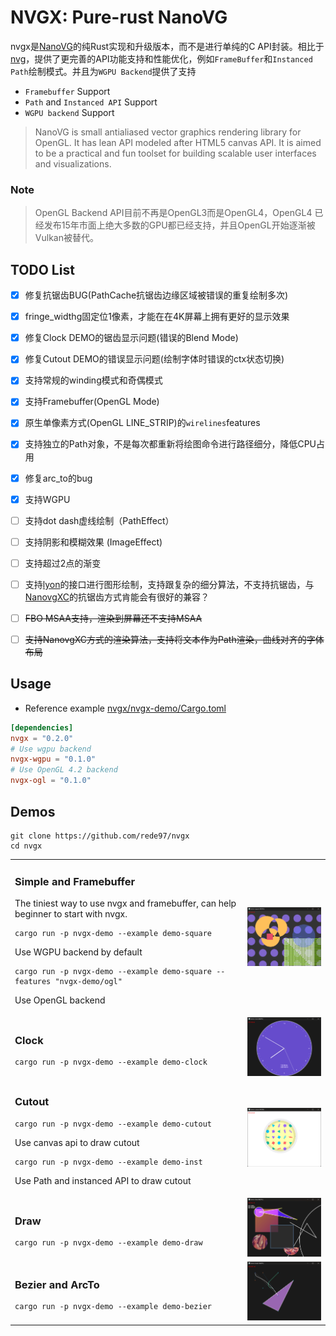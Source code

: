 # NVGX: Pure-rust NanoVG

nvgx是[NanoVG](https://github.com/memononen/nanovg)的纯Rust实现和升级版本，而不是进行单纯的C API封装。相比于[nvg](https://github.com/sunli829/nvg)，提供了更完善的API功能支持和性能优化，例如`FrameBuffer`和`Instanced Path`绘制模式。并且为`WGPU Backend`提供了支持 
* `Framebuffer` Support
* `Path` and `Instanced API` Support
* `WGPU backend` Support

> NanoVG is small antialiased vector graphics rendering library for OpenGL. It has lean API modeled after HTML5 canvas API. It is aimed to be a practical and fun toolset for building scalable user interfaces and visualizations.
### Note
> OpenGL Backend API目前不再是OpenGL3而是OpenGL4，OpenGL4 已经发布15年市面上绝大多数的GPU都已经支持，并且OpenGL开始逐渐被Vulkan被替代。

## TODO List

- [x] 修复抗锯齿BUG(PathCache抗锯齿边缘区域被错误的重复绘制多次)
- [x] fringe_widthg固定位1像素，才能在在4K屏幕上拥有更好的显示效果
- [x] 修复Clock DEMO的锯齿显示问题(错误的Blend Mode)
- [x] 修复Cutout DEMO的错误显示问题(绘制字体时错误的ctx状态切换)
- [x] 支持常规的winding模式和奇偶模式
- [x] 支持Framebuffer(OpenGL Mode)
- [x] 原生单像素方式(OpenGL LINE_STRIP)的`wirelines`features
- [x] 支持独立的Path对象，不是每次都重新将绘图命令进行路径细分，降低CPU占用
- [x] 修复arc_to的bug
- [x] 支持WGPU
- [ ] 支持dot dash虚线绘制（PathEffect）
- [ ] 支持阴影和模糊效果 (ImageEffect)
- [ ] 支持超过2点的渐变
- [ ] 支持[lyon](https://docs.rs/lyon/latest/lyon/)的接口进行图形绘制，支持跟复杂的细分算法，不支持抗锯齿，与[NanovgXC](https://github.com/styluslabs/nanovgXC)的抗锯齿方式肯能会有很好的兼容？
- [ ] ~~FBO MSAA支持，渲染到屏幕还不支持MSAA~~
- [ ] ~~支持NanovgXC方式的渲染算法，支持将文本作为Path渲染，曲线对齐的字体布局~~


## Usage

* Reference example [nvgx/nvgx-demo/Cargo.toml](https://github.com/rede97/nvgx/blob/master/nvgx-demo/Cargo.toml) 

```toml
[dependencies]
nvgx = "0.2.0"
# Use wgpu backend
nvgx-wgpu = "0.1.0"
# Use OpenGL 4.2 backend
nvgx-ogl = "0.1.0"
```

## Demos
```
git clone https://github.com/rede97/nvgx
cd nvgx
```

<table>

<tr><td><h3>Simple and Framebuffer</h3>
The tiniest way to use nvgx and framebuffer, can help beginner to start with nvgx.

```
cargo run -p nvgx-demo --example demo-square
```
Use WGPU backend by default
```
cargo run -p nvgx-demo --example demo-square --features "nvgx-demo/ogl"
```
Use OpenGL backend

</td><td>
<img src="screenshots/square.png" width="200" />
</td></tr>

<tr><td><h3>Clock</h3>

```
cargo run -p nvgx-demo --example demo-clock
```

</td><td>
<img src="screenshots/clock.png" width="200" />
</td></tr>

<tr><td><h3>Cutout</h3>

```
cargo run -p nvgx-demo --example demo-cutout
```
Use canvas api to draw cutout

```
cargo run -p nvgx-demo --example demo-inst
```
Use Path and instanced API to draw cutout

</td><td>
  <img src="screenshots/cutout.png" width="200" />
</td></tr>

<tr><td><h3>Draw</h3>

```
cargo run -p nvgx-demo --example demo-draw
```

</td><td>
  <img src="screenshots/draw.png" width="200" />
</td></tr>
<tr><td><h3>Bezier and ArcTo</h3>

```
cargo run -p nvgx-demo --example demo-bezier
```

</td><td>
  <img src="screenshots/bezier.png" width="200" />
</td></tr>
</table>
